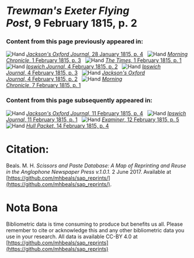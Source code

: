 # *Trewman's Exeter Flying Post*, 9 February 1815, p. 2  
  
### Content from this page previously appeared in:  
![Hand](http://scissorsandpaste.net/wp-content/uploads/2017/06/smallhandpointer.png) [*Jackson's Oxford Journal*, 28 January 1815, p. 4](https://mhbeals.github.io/sap_html/Jackson's-Oxford-Journal/Jackson's-Oxford-Journal-28-January-1815-p-4)  
![Hand](http://scissorsandpaste.net/wp-content/uploads/2017/06/smallhandpointer.png) [*Morning Chronicle*, 1 February 1815, p. 3](https://mhbeals.github.io/sap_html/Morning-Chronicle/Morning-Chronicle-1-February-1815-p-3)  
![Hand](http://scissorsandpaste.net/wp-content/uploads/2017/06/smallhandpointer.png) [*The Times*, 1 February 1815, p. 1](https://mhbeals.github.io/sap_html/The-Times/The-Times-1-February-1815-p-1)  
![Hand](http://scissorsandpaste.net/wp-content/uploads/2017/06/smallhandpointer.png) [*Ipswich Journal*, 4 February 1815, p. 2](https://mhbeals.github.io/sap_html/Ipswich-Journal/Ipswich-Journal-4-February-1815-p-2)  
![Hand](http://scissorsandpaste.net/wp-content/uploads/2017/06/smallhandpointer.png) [*Ipswich Journal*, 4 February 1815, p. 3](https://mhbeals.github.io/sap_html/Ipswich-Journal/Ipswich-Journal-4-February-1815-p-3)  
![Hand](http://scissorsandpaste.net/wp-content/uploads/2017/06/smallhandpointer.png) [*Jackson's Oxford Journal*, 4 February 1815, p. 2](https://mhbeals.github.io/sap_html/Jackson's-Oxford-Journal/Jackson's-Oxford-Journal-4-February-1815-p-2)  
![Hand](http://scissorsandpaste.net/wp-content/uploads/2017/06/smallhandpointer.png) [*Morning Chronicle*, 7 February 1815, p. 1](https://mhbeals.github.io/sap_html/Morning-Chronicle/Morning-Chronicle-7-February-1815-p-1)  
  
### Content from this page subsequently appeared in:  
![Hand](http://scissorsandpaste.net/wp-content/uploads/2017/06/smallhandpointer.png) [*Jackson's Oxford Journal*, 11 February 1815, p. 4](https://mhbeals.github.io/sap_html/Jackson's-Oxford-Journal/Jackson's-Oxford-Journal-11-February-1815-p-4)  
![Hand](http://scissorsandpaste.net/wp-content/uploads/2017/06/smallhandpointer.png) [*Ipswich Journal*, 11 February 1815, p. 1](https://mhbeals.github.io/sap_html/Ipswich-Journal/Ipswich-Journal-11-February-1815-p-1)  
![Hand](http://scissorsandpaste.net/wp-content/uploads/2017/06/smallhandpointer.png) [*Examiner*, 12 February 1815, p. 5](https://mhbeals.github.io/sap_html/Examiner/Examiner-12-February-1815-p-5)  
![Hand](http://scissorsandpaste.net/wp-content/uploads/2017/06/smallhandpointer.png) [*Hull Packet*, 14 February 1815, p. 4](https://mhbeals.github.io/sap_html/Hull-Packet/Hull-Packet-14-February-1815-p-4)  


# Citation: 

Beals. M. H. *Scissors and Paste Database: A Map of Reprinting and Reuse in the Anglophone Newspaper Press v.1.0.1.* 2 June 2017. Available at [https://github.com/mhbeals/sap_reprints/](https://github.com/mhbeals/sap_reprints/). 

# Nota Bona

Bibliometric data is time consuming to produce but benefits us all. Please remember to cite or acknowledge this and any other bibliometric data you use in your research. All data is available CC-BY 4.0 at [https://github.com/mhbeals/sap_reprints](https://github.com/mhbeals/sap_reprints)
